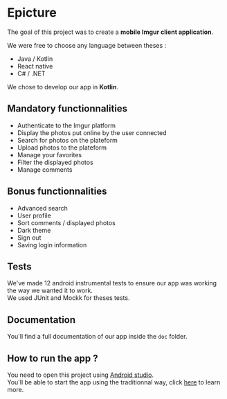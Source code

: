# Epicture
The goal of this project was to create a **mobile Imgur client application**.

We were free to choose any language between theses :
* Java / Kotlin
* React native
* C# / .NET

We chose to develop our app in **Kotlin**.

## Mandatory functionnalities
* Authenticate to the Imgur platform
* Display the photos put online by the user connected
* Search for photos on the plateform
* Upload photos to the plateform
* Manage your favorites
* Filter the displayed photos
* Manage comments

## Bonus functionnalities
* Advanced search
* User profile
* Sort comments / displayed photos
* Dark theme
* Sign out
* Saving login information

## Tests
We've made 12 android instrumental tests to ensure our app was working the way we wanted it to work.  
We used JUnit and Mockk for theses tests.

## Documentation
You'll find a full documentation of our app inside the `doc` folder.

## How to run the app ?
You need to open this project using [Android studio](https://developer.android.com/studio).  
You'll be able to start the app using the traditionnal way, click [here](https://developer.android.com/training/basics/firstapp/running-app) to learn more.
